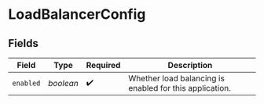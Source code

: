 # LoadBalancerConfig


## Fields

| Field                                                   | Type                                                    | Required                                                | Description                                             |
| ------------------------------------------------------- | ------------------------------------------------------- | ------------------------------------------------------- | ------------------------------------------------------- |
| `enabled`                                               | *boolean*                                               | :heavy_check_mark:                                      | Whether load balancing is enabled for this application. |